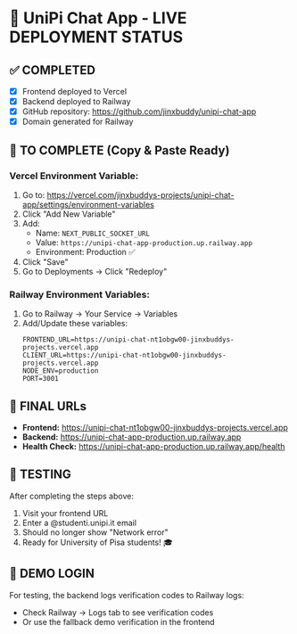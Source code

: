 # 🎉 UniPi Chat App - LIVE DEPLOYMENT STATUS

## ✅ COMPLETED
- [x] Frontend deployed to Vercel
- [x] Backend deployed to Railway  
- [x] GitHub repository: https://github.com/jinxbuddy/unipi-chat-app
- [x] Domain generated for Railway

## 🔧 TO COMPLETE (Copy & Paste Ready)

### Vercel Environment Variable:
1. Go to: https://vercel.com/jinxbuddys-projects/unipi-chat-app/settings/environment-variables
2. Click "Add New Variable"
3. Add:
   - Name: `NEXT_PUBLIC_SOCKET_URL`
   - Value: `https://unipi-chat-app-production.up.railway.app`
   - Environment: Production ✅
4. Click "Save"
5. Go to Deployments → Click "Redeploy"

### Railway Environment Variables:
1. Go to Railway → Your Service → Variables
2. Add/Update these variables:
   ```
   FRONTEND_URL=https://unipi-chat-nt1obgw00-jinxbuddys-projects.vercel.app
   CLIENT_URL=https://unipi-chat-nt1obgw00-jinxbuddys-projects.vercel.app
   NODE_ENV=production
   PORT=3001
   ```

## 🎯 FINAL URLs
- **Frontend:** https://unipi-chat-nt1obgw00-jinxbuddys-projects.vercel.app
- **Backend:** https://unipi-chat-app-production.up.railway.app
- **Health Check:** https://unipi-chat-app-production.up.railway.app/health

## 🧪 TESTING
After completing the steps above:
1. Visit your frontend URL
2. Enter a @studenti.unipi.it email
3. Should no longer show "Network error"
4. Ready for University of Pisa students! 🎓

## 📧 DEMO LOGIN
For testing, the backend logs verification codes to Railway logs:
- Check Railway → Logs tab to see verification codes
- Or use the fallback demo verification in the frontend
